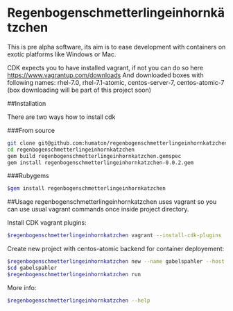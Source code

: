 # Regenbogenschmetterlingeinhornkätzchen

This is pre alpha software, its aim is to ease development with containers on exotic platforms like Windows or Mac.

CDK expects you to have installed vagrant, if not you can do so here https://www.vagrantup.com/downloads
And downloaded boxes with following names:  rhel-7.0, rhel-7.1-atomic, centos-server-7, centos-atomic-7
(box downloading will be part of this project soon)

##Installation

There are two ways how to install cdk

###From source
```bash
git clone git@github.com:humaton/regenbogenschmetterlingeinhornkatzchen.git
cd regenbogenschmetterlingeinhornkatzchen
gem build regenbogenschmetterlingeinhornkatzchen.gemspec
gem install regenbogenschmetterlingeinhornkatzchen-0.0.2.gem
```

###Rubygems
```bash
$gem install regenbogenschmetterlingeinhornkatzchen
```
##Usage
regenbogenschmetterlingeinhornkatzchen uses vagrant so you can use usual vagrant commands once inside project directory.

Install CDK vagrant plugins:
```bash
$regenbogenschmetterlingeinhornkatzchen vagrant --install-cdk-plugins
```

Create new project with centos-atomic backend for container deployement:
```bash
$regenbogenschmetterlingeinhornkatzchen new --name gabelspahler --host centos-atomic
$cd gabelspahler
$regenbogenschmetterlingeinhornkatzchen run
```
More info:
```bash
$regenbogenschmetterlingeinhornkatzchen --help
```

